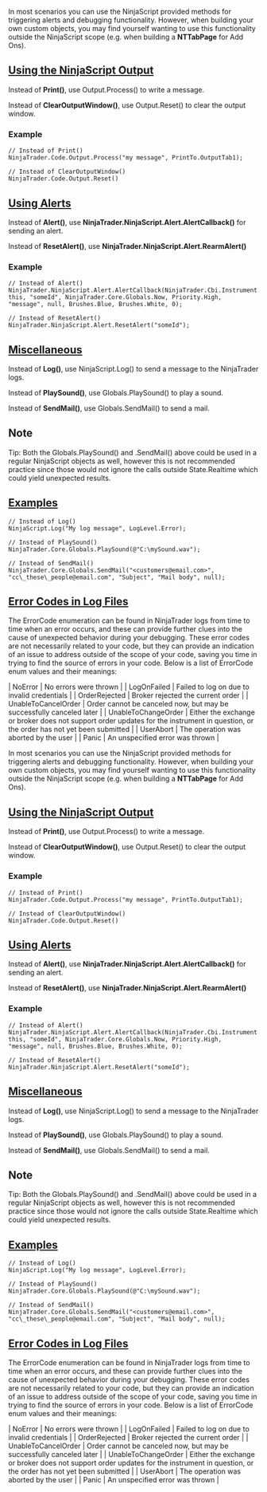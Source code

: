 In most scenarios you can use the NinjaScript provided methods for triggering alerts and debugging functionality. However, when building your own custom objects, you may find yourself wanting to use this functionality outside the NinjaScript scope (e.g. when building a **NTTabPage** for Add Ons).

## [Using the NinjaScript Output](https://developer.ninjatrader.com/docs/desktop/alert_and_debug_concepts\#using-the-ninjascript-output)

Instead of **Print()**, use Output.Process() to write a message.

Instead of **ClearOutputWindow()**, use Output.Reset() to clear the output window.

### Example

```jsx-150469391 csharp
// Instead of Print()
NinjaTrader.Code.Output.Process("my message", PrintTo.OutputTab1);

// Instead of ClearOutputWindow()
NinjaTrader.Code.Output.Reset()

```

## [Using Alerts](https://developer.ninjatrader.com/docs/desktop/alert_and_debug_concepts\#using-alerts)

Instead of **Alert()**, use **NinjaTrader.NinjaScript.Alert.AlertCallback()** for sending an alert.

Instead of **ResetAlert()**, use **NinjaTrader.NinjaScript.Alert.RearmAlert()**

### Example

```jsx-150469391 csharp
// Instead of Alert()
NinjaTrader.NinjaScript.Alert.AlertCallback(NinjaTrader.Cbi.Instrument.GetInstrument("MSFT"), this, "someId", NinjaTrader.Core.Globals.Now, Priority.High, "message", null, Brushes.Blue, Brushes.White, 0);

// Instead of ResetAlert()
NinjaTrader.NinjaScript.Alert.ResetAlert("someId");

```

## [Miscellaneous](https://developer.ninjatrader.com/docs/desktop/alert_and_debug_concepts\#miscellaneous)

Instead of **Log()**, use NinjaScript.Log() to send a message to the NinjaTrader logs.

Instead of **PlaySound()**, use Globals.PlaySound() to play a sound.

Instead of **SendMail()**, use Globals.SendMail() to send a mail.

## Note

Tip: Both the Globals.PlaySound() and .SendMail() above could be used in a regular NinjaScript objects as well, however this is not recommended practice since those would not ignore the calls outside State.Realtime which could yield unexpected results.

## [Examples](https://developer.ninjatrader.com/docs/desktop/alert_and_debug_concepts\#examples)

```jsx-150469391 csharp
// Instead of Log()
NinjaScript.Log("My log message", LogLevel.Error);

// Instead of PlaySound()
NinjaTrader.Core.Globals.PlaySound(@"C:\mySound.wav");

// Instead of SendMail()
NinjaTrader.Core.Globals.SendMail("<customers@email.com>", "cc\_these\_people@email.com", "Subject", "Mail body", null);

```

## [Error Codes in Log Files](https://developer.ninjatrader.com/docs/desktop/alert_and_debug_concepts\#error-codes-in-log-files)

The ErrorCode enumeration can be found in NinjaTrader logs from time to time when an error occurs, and these can provide further clues into the cause of unexpected behavior during your debugging. These error codes are not necessarily related to your code, but they can provide an indication of an issue to address outside of the scope of your code, saving you time in trying to find the source of errors in your code. Below is a list of ErrorCode enum values and their meanings:

| NoError | No errors were thrown |
| LogOnFailed | Failed to log on due to invalid credentials |
| OrderRejected | Broker rejected the current order |
| UnableToCancelOrder | Order cannot be canceled now, but may be successfully canceled later |
| UnableToChangeOrder | Either the exchange or broker does not support order updates for the instrument in question, or the order has not yet been submitted |
| UserAbort | The operation was aborted by the user |
| Panic | An unspecified error was thrown |

In most scenarios you can use the NinjaScript provided methods for triggering alerts and debugging functionality. However, when building your own custom objects, you may find yourself wanting to use this functionality outside the NinjaScript scope (e.g. when building a **NTTabPage** for Add Ons).

## [Using the NinjaScript Output](https://developer.ninjatrader.com/docs/desktop/alert_and_debug_concepts\#using-the-ninjascript-output)

Instead of **Print()**, use Output.Process() to write a message.

Instead of **ClearOutputWindow()**, use Output.Reset() to clear the output window.

### Example

```jsx-150469391 csharp
// Instead of Print()
NinjaTrader.Code.Output.Process("my message", PrintTo.OutputTab1);

// Instead of ClearOutputWindow()
NinjaTrader.Code.Output.Reset()

```

## [Using Alerts](https://developer.ninjatrader.com/docs/desktop/alert_and_debug_concepts\#using-alerts)

Instead of **Alert()**, use **NinjaTrader.NinjaScript.Alert.AlertCallback()** for sending an alert.

Instead of **ResetAlert()**, use **NinjaTrader.NinjaScript.Alert.RearmAlert()**

### Example

```jsx-150469391 csharp
// Instead of Alert()
NinjaTrader.NinjaScript.Alert.AlertCallback(NinjaTrader.Cbi.Instrument.GetInstrument("MSFT"), this, "someId", NinjaTrader.Core.Globals.Now, Priority.High, "message", null, Brushes.Blue, Brushes.White, 0);

// Instead of ResetAlert()
NinjaTrader.NinjaScript.Alert.ResetAlert("someId");

```

## [Miscellaneous](https://developer.ninjatrader.com/docs/desktop/alert_and_debug_concepts\#miscellaneous)

Instead of **Log()**, use NinjaScript.Log() to send a message to the NinjaTrader logs.

Instead of **PlaySound()**, use Globals.PlaySound() to play a sound.

Instead of **SendMail()**, use Globals.SendMail() to send a mail.

## Note

Tip: Both the Globals.PlaySound() and .SendMail() above could be used in a regular NinjaScript objects as well, however this is not recommended practice since those would not ignore the calls outside State.Realtime which could yield unexpected results.

## [Examples](https://developer.ninjatrader.com/docs/desktop/alert_and_debug_concepts\#examples)

```jsx-150469391 csharp
// Instead of Log()
NinjaScript.Log("My log message", LogLevel.Error);

// Instead of PlaySound()
NinjaTrader.Core.Globals.PlaySound(@"C:\mySound.wav");

// Instead of SendMail()
NinjaTrader.Core.Globals.SendMail("<customers@email.com>", "cc\_these\_people@email.com", "Subject", "Mail body", null);

```

## [Error Codes in Log Files](https://developer.ninjatrader.com/docs/desktop/alert_and_debug_concepts\#error-codes-in-log-files)

The ErrorCode enumeration can be found in NinjaTrader logs from time to time when an error occurs, and these can provide further clues into the cause of unexpected behavior during your debugging. These error codes are not necessarily related to your code, but they can provide an indication of an issue to address outside of the scope of your code, saving you time in trying to find the source of errors in your code. Below is a list of ErrorCode enum values and their meanings:

| NoError | No errors were thrown |
| LogOnFailed | Failed to log on due to invalid credentials |
| OrderRejected | Broker rejected the current order |
| UnableToCancelOrder | Order cannot be canceled now, but may be successfully canceled later |
| UnableToChangeOrder | Either the exchange or broker does not support order updates for the instrument in question, or the order has not yet been submitted |
| UserAbort | The operation was aborted by the user |
| Panic | An unspecified error was thrown |